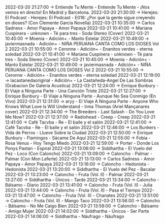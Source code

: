 2022-03-20 21:27:00 -> Entiende Tu Mente - Entiende Tu Mente - ¡Nos vemos en directo! En Madrid y Barcelona.
2022-03-20 21:30:00 -> Herejes: El Podcast - Herejes: El Podcast - E018: ¿Por qué la gente sigue creyendo en dioses? (Con Clemente García Novella)
2022-03-21 10:35:00 -> Carlos Sadness - Amor Papaya - Amor Papaya
2022-03-21 10:41:00 -> Mariana Cuspinera - unknown - Té para tres - Soda Stereo (Cover)
2022-03-21 10:45:00 -> Moenia - Adición+ - Manto Estelar
2022-03-21 10:49:00 -> javiermasnada - Adición+ - NIÑA PERUANA  CANTA COMO LOS DIOSES Vol 2
2022-03-21 10:55:00 -> Ceronne - Adición+ - Enanitos verdes - eterna soledad
2022-03-21 10:41:00 -> Mariana Cuspinera - unknown - Té para tres - Soda Stereo (Cover)
2022-03-21 10:45:00 -> Moenia - Adición+ - Manto Estelar
2022-03-21 10:49:00 -> javiermasnada - Adición+ - NIÑA PERUANA  CANTA COMO LOS DIOSES Vol 2
2022-03-21 10:55:00 -> Ceronne - Adición+ - Enanitos verdes - eterna soledad
2022-03-21 12:19:00 -> lacastanedaoriginal - Adición+ - La Castañeda-Angel De Las Sombras  (Grabacion De Galeria Acustica)
2022-03-21 12:24:00 -> Enrique Bunbury - El Viaje a Ninguna Parte - Una Canción Triste
2022-03-21 12:27:00 -> Enrique Bunbury - El Viaje a Ninguna Parte - Aunque No Sea Conmigo (En Vivo)
2022-03-21 12:31:00 -> aryy - El Viaje A Ninguna Parte - Anyone Who Knows What Love Is Will Understand - Irma Thomas (Ariel Mançanares cover)
2022-03-21 12:34:00 -> The Breeders - Last Splash - Do You Love Me Now?
2022-03-21 12:37:00 -> Radiohead - Creep - Creep
2022-03-21 12:41:00 -> Café Tacvba - Re - El baile y el salón
2022-03-21 12:41:00 -> Café Tacvba - Re - El baile y el salón
2022-03-21 12:46:00 -> Los Bunkers - Vida de Perros - Llueve Sobre la Ciudad
2022-03-21 12:50:00 -> Enrique Bunbury - Flamingos - Sácame De Aquí
2022-03-21 12:55:00 -> Fobia - Rosa Venus - Hoy Tengo Miedo
2022-03-21 12:59:00 -> Porter - Donde Los Ponys Pastan - Espiral
2022-03-21 13:06:00 -> Siddhartha - El Vuelo del Pez - Loco (Con Caloncho)
2022-03-21 13:09:00 -> Caloncho - Palmar - Palmar (Con Mon Laferte)
2022-03-21 13:13:00 -> Carlos Sadness - Amor Papaya - Amor Papaya
2022-03-21 13:16:00 -> Caloncho - Hedonista - Hedonista
2022-03-21 13:20:00 -> Siddhartha - El Vuelo del Pez - Bacalar
2022-03-21 13:23:00 -> Caloncho - Fruta (Vol. II) - Palmar
2022-03-21 13:27:00 -> Siddhartha - Únicos - Tarde
2022-03-21 13:34:00 -> Caloncho - Bálsamo - Diario
2022-03-21 13:41:00 -> Caloncho - Fruta (Vol. II) - Julia
2022-03-21 13:44:00 -> Caloncho - Fruta (Vol. II) - Pasa el Tiempo
2022-03-21 13:47:00 -> Caloncho - Fruta (Vol. II) - Chanates
2022-03-21 13:51:00 -> Caloncho - Fruta (Vol. II) - Mango Taco
2022-03-21 13:56:00 -> Caloncho - Bálsamo - No Me Caigo Bien
2022-03-21 13:58:00 -> Caloncho - Bálsamo - Amigo Mujer
2022-03-21 14:02:00 -> Siddhartha - Únicos - Ser Parte
2022-03-21 14:06:00 -> Siddhartha - Náufrago - Náufrago
